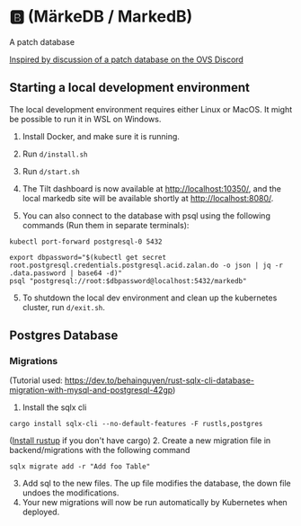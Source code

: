 # 🅱️ (MärkeDB / MarkedB)

A patch database

[Inspired by discussion of a patch database on the OVS Discord](https://discord.com/channels/950003255952433202/1030562619112816731/1180188833745219707)

## Starting a local development environment
The local development environment requires either Linux or MacOS. It might be possible to run it in WSL on Windows.
1. Install Docker, and make sure it is running.
2. Run `d/install.sh`
3. Run `d/start.sh`
4. The Tilt dashboard is now available at [http://localhost:10350/](http://localhost:10350/),
and the local markedb site will be available shortly at [http://localhost:8080/](http://localhost:8080/).   

5. You can also connect to the database with psql using the following commands (Run them in separate terminals):
```commandline
kubectl port-forward postgresql-0 5432
```
```commandline
export dbpassword="$(kubectl get secret root.postgresql.credentials.postgresql.acid.zalan.do -o json | jq -r .data.password | base64 -d)"
psql "postgresql://root:$dbpassword@localhost:5432/markedb"
```
5. To shutdown the local dev environment and clean up the kubernetes cluster, run `d/exit.sh`.

## Postgres Database

### Migrations
(Tutorial used: https://dev.to/behainguyen/rust-sqlx-cli-database-migration-with-mysql-and-postgresql-42gp)
1. Install the sqlx cli
```commandline
cargo install sqlx-cli --no-default-features -F rustls,postgres
```    
([Install rustup](https://doc.rust-lang.org/cargo/getting-started/installation.html) if you don't have cargo)
2. Create a new migration file in backend/migrations with the following command
```commandline
sqlx migrate add -r "Add foo Table"
```
3. Add sql to the new files. The up file modifies the database, the down file undoes the modifications.
4. Your new migrations will now be run automatically by Kubernetes when deployed.
